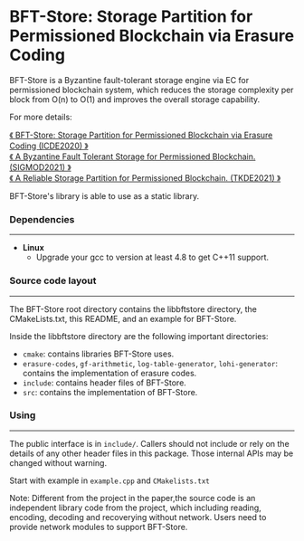 # BFT-Store: Storage Partition for Permissioned Blockchain via Erasure Coding

BFT-Store is a Byzantine fault-tolerant storage engine via EC for permissioned blockchain system, which reduces the storage complexity per block from O(n) to O(1) and improves the overall storage capability.

For more details:

[《 BFT-Store: Storage Partition for Permissioned Blockchain via Erasure Coding (ICDE2020) 》][bft-store] <br>
[《 A Byzantine Fault Tolerant Storage for Permissioned Blockchain. (SIGMOD2021) 》][bft-store-sigmod] <br>
[《 A Reliable Storage Partition for Permissioned Blockchain. (TKDE2021) 》][bft-store-tkde] <br>

[bft-store]: https://ieeexplore.ieee.org/document/9101675
[bft-store-sigmod]: https://dl.acm.org/doi/10.1145/3448016.3452744
[bft-store-tkde]: https://ieeexplore.ieee.org/document/9152150/


BFT-Store's library is able to use as a static library.

### Dependencies

------

- **Linux**
  - Upgrade your gcc to version at least 4.8 to get C++11 support.

### Source code layout

------

The BFT-Store root directory contains the libbftstore directory,  the CMakeLists.txt, this README, and an example  for BFT-Store. 

Inside the libbftstore directory are the following important directories:

- `cmake`: contains libraries BFT-Store uses.
- `erasure-codes`, `gf-arithmetic`, `log-table-generator`, `lohi-generator`: contains the implementation of erasure codes.
- `include`: contains header files of BFT-Store.
- `src`: contains the implementation of BFT-Store.

### Using 

------

The public interface is in `include/`. Callers should not include or rely on the details of any other header files in this package. Those internal APIs may be changed without warning.

Start with example in `example.cpp` and `CMakelists.txt`

Note: Different from the project in the paper,the source code is an independent library code from the project, which including reading, encoding, decoding and recoverying without network. Users need to provide network modules to support BFT-Store.
